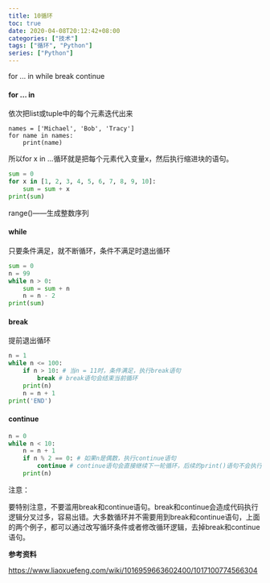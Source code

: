 ```yaml
---
title: 10循环
toc: true
date: 2020-04-08T20:12:42+08:00
categories: ["技术"]
tags: ["循环", "Python"]
series: ["Python"]
---
```


for ... in  while  break  continue

<!--more-->

#### for ... in

依次把list或tuple中的每个元素迭代出来

```
names = ['Michael', 'Bob', 'Tracy']
for name in names:
    print(name)
```

所以for x in ...循环就是把每个元素代入变量x，然后执行缩进块的语句。

```python
sum = 0
for x in [1, 2, 3, 4, 5, 6, 7, 8, 9, 10]:
    sum = sum + x
print(sum)
```

range()——生成整数序列

#### while

只要条件满足，就不断循环，条件不满足时退出循环

```python
sum = 0
n = 99
while n > 0:
    sum = sum + n
    n = n - 2
print(sum)
```

#### break

提前退出循环

```python
n = 1
while n <= 100:
    if n > 10: # 当n = 11时，条件满足，执行break语句
        break # break语句会结束当前循环
    print(n)
    n = n + 1
print('END')
```

#### continue

```python
n = 0
while n < 10:
    n = n + 1
    if n % 2 == 0: # 如果n是偶数，执行continue语句
        continue # continue语句会直接继续下一轮循环，后续的print()语句不会执行
    print(n)
```

注意：

要特别注意，不要滥用break和continue语句。break和continue会造成代码执行逻辑分叉过多，容易出错。大多数循环并不需要用到break和continue语句，上面的两个例子，都可以通过改写循环条件或者修改循环逻辑，去掉break和continue语句。

**参考资料**

https://www.liaoxuefeng.com/wiki/1016959663602400/1017100774566304
